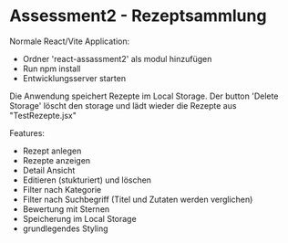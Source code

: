 # Assessment2 - Rezeptsammlung

Normale React/Vite Application:
- Ordner 'react-assassment2' als modul hinzufügen
- Run npm install
- Entwicklungsserver starten

Die Anwendung speichert Rezepte im Local Storage. Der button 'Delete Storage' löscht den storage und lädt wieder die Rezepte aus "TestRezepte.jsx"

Features:
- Rezept anlegen
- Rezepte anzeigen
- Detail Ansicht
- Editieren (stukturiert) und löschen
- Filter nach Kategorie
- Filter nach Suchbegriff (Titel und Zutaten werden verglichen)
- Bewertung mit Sternen
- Speicherung im Local Storage
- grundlegendes Styling
